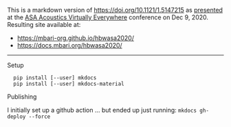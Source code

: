 This is a markdown version of <https://doi.org/10.1121/1.5147215>
as [presented](https://ave20-asa.ipostersessions.com/default.aspx?s=68-D3-A1-DF-62-78-D8-57-5F-78-3F-45-D9-F1-0E-92)
at the
[ASA Acoustics Virtually Everywhere](https://asa_ave20.vfairs.com/)
conference
on Dec 9, 2020.
Resulting site available at:

- <https://mbari-org.github.io/hbwasa2020/>
- <https://docs.mbari.org/hbwasa2020/>

---

Setup

      pip install [--user] mkdocs
      pip install [--user] mkdocs-material

Publishing

I initially set up a github action ...
but ended up just running: `mkdocs gh-deploy --force`
